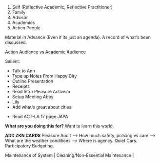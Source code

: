 1. Self (Reflective Academic, Reflective Practitioner)
2. Family
3. Advisor
4. Academics 
5. Action People


Material in Advance (Even if its just an agenda). A record of what's been discussed. 

Action Audience vs Academic Audience


Salient: 
- Talk to Ann
- Type up Notes From Happy City
- Outline Presentation
- Receipts
- Read Intro Pleasure Activism
- Setup Meeting Abby
- Lily
- Add what's great about cities
* Read ACT-LA 17 page JAPA

**What are you doing this for?** 
Want to learn this world. 


**ADD ZKN CARDS**
Pleasure Audit 
--> How much safety, policing vs care
--> What are the weather conditions
--> Where is agency. Quiet Cars. Participatory Budgeting. 


Maintenance of System | Cleaning/Non-Essential Maintenance | 

